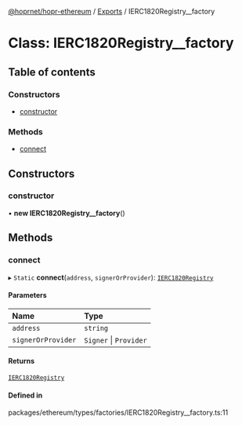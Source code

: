 [@hoprnet/hopr-ethereum](../README.md) / [Exports](../modules.md) / IERC1820Registry__factory

# Class: IERC1820Registry\_\_factory

## Table of contents

### Constructors

- [constructor](IERC1820Registry__factory.md#constructor)

### Methods

- [connect](IERC1820Registry__factory.md#connect)

## Constructors

### constructor

• **new IERC1820Registry__factory**()

## Methods

### connect

▸ `Static` **connect**(`address`, `signerOrProvider`): [`IERC1820Registry`](IERC1820Registry.md)

#### Parameters

| Name | Type |
| :------ | :------ |
| `address` | `string` |
| `signerOrProvider` | `Signer` \| `Provider` |

#### Returns

[`IERC1820Registry`](IERC1820Registry.md)

#### Defined in

packages/ethereum/types/factories/IERC1820Registry__factory.ts:11
